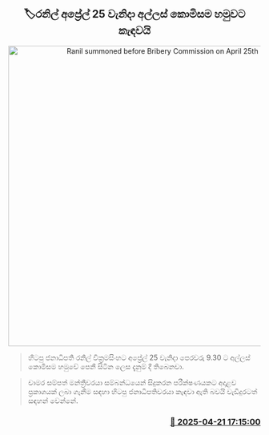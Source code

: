 <p align='center'><b><h2 align='center' title='Ranil summoned before Bribery Commission on April 25th'>🏷රනිල් අප්‍රේල් 25 වැනිද‍ා අල්ලස් කොමිසම හමුවට කැඳවයි</h2></b></p>
<p align='center'><img src='https://helakuru.sgp1.cdn.digitaloceanspaces.com/esana/images/lib/ranil-bbc[1].jpg' width='600' alt='Ranil summoned before Bribery Commission on April 25th'></p>

> හිටපු ජනාධිපති රනිල් වික්‍රමසිංහට අප්‍රේල් 25 වැනිද‍ා පෙරවරු 9.30 ට අල්ලස් කොමිසම හමුවේ පෙනී සිටින ලෙස දැනුම් දී තිබෙනවා.

> චාමර සම්පත් මන්ත්‍රීවරයා සම්බන්ධයෙන් සිදුකරන පරීක්ෂණයකට අදාළව ප්‍රකාශයක් ලබා ගැනීම සඳහා හිටපු ජනාධිපතිවරයා කැඳවා ඇති බවයි වැඩිදුරටත් සඳහන් වෙන්නේ.



<h3 align='right'><a href='https://www.helakuru.lk/esana/p/109393/'>📅 2025-04-21 17:15:00</a></h3>
